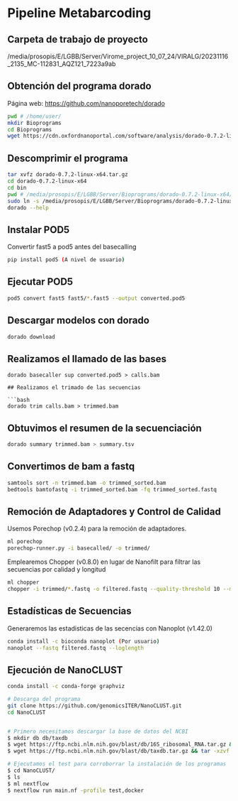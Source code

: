 # Pipeline Metabarcoding

## Carpeta de trabajo de proyecto

/media/prosopis/E/LGBB/Server/Virome_project_10_07_24/VIRALG/20231116_2135_MC-112831_AQZ121_7223a9ab

## Obtención del programa dorado

Página web: https://github.com/nanoporetech/dorado

```bash
pwd # /home/user/
mkdir Bioprograms
cd Bioprograms
wget https://cdn.oxfordnanoportal.com/software/analysis/dorado-0.7.2-linux-x64.tar.gz
```

## Descomprimir el programa

```bash
tar xvfz dorado-0.7.2-linux-x64.tar.gz
cd dorado-0.7.2-linux-x64
cd bin
pwd # /media/prosopis/E/LGBB/Server/Bioprograms/dorado-0.7.2-linux-x64/bin
sudo ln -s /media/prosopis/E/LGBB/Server/Bioprograms/dorado-0.7.2-linux-x64/bin/dorado /usr/local/bin/dorado (escribirlo)
dorado --help
```

## Instalar POD5

Convertir fast5 a pod5 antes del basecalling

```bash
pip install pod5 (A nivel de usuario)
```

## Ejecutar POD5

```bash
pod5 convert fast5 fast5/*.fast5 --output converted.pod5

```

## Descargar modelos con dorado

```bash
dorado download
```

## Realizamos el llamado de las bases

```
dorado basecaller sup converted.pod5 > calls.bam

## Realizamos el trimado de las secuencias

```bash
dorado trim calls.bam > trimmed.bam
```

## Obtuvimos el resumen de la secuenciación 

```bash
dorado summary trimmed.bam > summary.tsv 
```
## Convertimos de bam a fastq

```bash
samtools sort -n trimmed.bam -o trimmed_sorted.bam
bedtools bamtofastq -i trimmed_sorted.bam -fq trimmed_sorted.fastq
```

## Remoción de Adaptadores y Control de Calidad

Usemos Porechop (v0.2.4) para la remoción de adaptadores.

```bash
ml porechop
porechop-runner.py -i basecalled/ -o trimmed/
```

Emplearemos Chopper (v0.8.0) en lugar de Nanofilt para filtrar las secuencias por calidad y longitud

```bash
ml chopper
chopper -i trimmed/*.fastq -o filtered.fastq --quality-threshold 10 --min-length 1000
```

## Estadísticas de Secuencias

Generaremos las estadisticas de las secencias con Nanoplot (v1.42.0)

```bash
conda install -c bioconda nanoplot (Por usuario)
nanoplot --fastq filtered.fastq --loglength
```


## Ejecución de NanoCLUST

```bash
conda install -c conda-forge graphviz
```



```bash
# Descarga del programa
git clone https://github.com/genomicsITER/NanoCLUST.git
cd NanoCLUST


# Primero necesitamos descargar la base de datos del NCBI
$ mkdir db db/taxdb
$ wget https://ftp.ncbi.nlm.nih.gov/blast/db/16S_ribosomal_RNA.tar.gz && tar -xzvf 16S_ribosomal_RNA.tar.gz -C db
$ wget https://ftp.ncbi.nlm.nih.gov/blast/db/taxdb.tar.gz && tar -xzvf taxdb.tar.gz -C db/taxdb

# Ejecutamos el test para corroborrar la instalación de los programas
$ cd NanoCLUST/
$ ls
$ ml nextflow
$ nextflow run main.nf -profile test,docker
```
